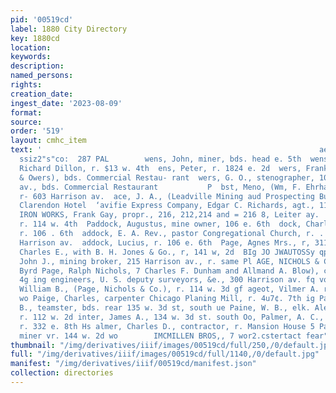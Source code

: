 ```yaml
---
pid: '00519cd'
label: 1880 City Directory
key: 1880cd
location: 
keywords: 
description: 
named_persons: 
rights: 
creation_date: 
ingest_date: '2023-08-09'
format: 
source: 
order: '519'
layout: cmhc_item
text: '                                                              ae EVENING DRESSES
  ssiz2"s"co:  287 PAL        wens, John, miner, bds. head e. 5th  wens, John, barkpr.
  Richard Dillon, r. $13 w. 4th  ens, Peter, r. 1824 e. 2d  wers, Frank W., (Coston
  & Owers), bds. Commercial Restau- rant  wers, G. O., stenographer, 107 s. Harrison
  av., bds. Commercial Restaurant           P  bst, Meno, (Wm, F. Ehrhardt & Co.),
  r- 603 Harrison av.  ace, J. A., (Leadville Mining aud Prospecting Bureau), bds.  }
  Clarendon Hotel  ‘avifie Express Company, Edgar C. Richards, agt., 112 e. 3d  MACIFIC
  IRON WORKS, Frank Gay, propr., 216, 212,214 and = 216 8, Leiter ay.  ackard, , carpenter,
  r. 114 w. 4th  Paddock, Augustus, mine owner, 106 e. 6th  dock, Charles, miner,
  r. 106 . 6th  addock, E. A. Rev., pastor Congregational Church, r. . 3. e. 7th ur,
  Harrison av.  addock, Lucius, r. 106 e. 6th  Page, Agnes Mrs., r, 311 e. 5th  Page,
  Charles E., with B. H. Jones & Go., r, 141 w, 2d  BIg JO JWAUTOSSy qp080     Ar9w  Fror             e,
  John J., mining broker, 215 Harrison av., r. same Pl AGE, NICHOLS & CO., (William
  Byrd Page, Ralph Nichols, 7 Charles F. Dunham and Allmand A. Blow), civil and min:
  4g ing engineers, U. S. deputy surveyors, &e., 300 Harrison av. fq vor. 3d He age,
  William B., (Page, Nichols & Co.), r. 114 w. 3d gf ageot, Vilmer A. r. 2003 e. 3d
  wo Paige, Charles, carpenter Chicago Planing Mill, r. 4u7¢. 7th ig Paine, Flavius
  B., teamster, bds. rear 135 w. 3d st, south ue Paine, W. B., elk. Alex. B. Eliel,
  r. 112 w. 2d inter, James A., 134 w. 3d st. south Oo, Palmer, A. C., carpenter,
  r. 332 e. 8th Hs almer, Charles D., contractor, r. Mansion House 5 Palmer, ©. W.,
  miner vr. 144 w. 2d wo        IMCMILLEN BROS,, 7 wor2.cstertact fear" '
thumbnail: "/img/derivatives/iiif/images/00519cd/full/250,/0/default.jpg"
full: "/img/derivatives/iiif/images/00519cd/full/1140,/0/default.jpg"
manifest: "/img/derivatives/iiif/00519cd/manifest.json"
collection: directories
---
```

